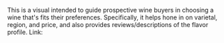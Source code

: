 This is a visual intended to guide prospective wine buyers in choosing a wine that's fits their preferences. Specifically, it helps hone in on varietal, region, and price, and also provides reviews/descriptions of the flavor profile.
Link:<script type='text/javascript' src='https://prod-useast-b.online.tableau.com/javascripts/api/viz_v1.js'></script><div class='tableauPlaceholder' style='width: 1600px; height: 927px;'><object class='tableauViz' width='1600' height='927' style='display:none;'><param name='host_url' value='https%3A%2F%2Fprod-useast-b.online.tableau.com%2F' /> <param name='embed_code_version' value='3' /> <param name='site_root' value='&#47;t&#47;rhertelvisualizations' /><param name='name' value='wine_reviews&#47;WhatsYourWine' /><param name='tabs' value='no' /><param name='toolbar' value='yes' /><param name='showAppBanner' value='false' /></object></div>
